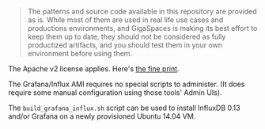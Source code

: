 > The patterns and source code available in this repository are provided as is. While most of them are used in real life use cases and productions environments, and GigaSpaces is making its best effort to keep them up to date, they should not be considered as fully productized artifacts, and you should test them in your own environment before using them.

The Apache v2 license applies. Here's [the fine print](../license.txt).

The Grafana/Influx AMI requires no special scripts to administer. (It does require some manual configuration using those tools' Admin UIs).

The `build_grafana_influx.sh` script can be used to install InfluxDB 0.13 and/or Grafana on a newly provisioned Ubuntu 14.04 VM.